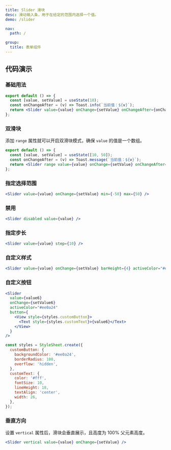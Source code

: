 ```yaml
---
title: Slider 滑块
desc: 滑动输入条，用于在给定的范围内选择一个值。
demo: /slider

nav:
  path: /

group:
  title: 表单组件
---
```


## 代码演示

### 基础用法

```jsx
export default () => {
  const [value, setValue] = useState(10);
  const onChangeAfter = (v) => Toast.info(`当前值：${v}`);
  return <Slider value={value} onChange={setValue} onChangeAfter={onChangeAfter} />;
};
```

### 双滑块

添加 `range` 属性就可以开启双滑块模式，确保 `value` 的值是一个数组。

```jsx
export default () => {
  const [value, setValue] = useState([10, 50]);
  const onChangeAfter = (v) => Toast.message(`当前值：${v}`);
  return <Slider range value={value} onChange={setValue} onChangeAfter={onChangeAfter} />;
};
```

### 指定选择范围

```jsx
<Slider value={value} onChange={setValue} min={-50} max={50} />
```

### 禁用

```jsx
<Slider disabled value={value} />
```

### 指定步长

```jsx
<Slider value={value} step={10} />
```

### 自定义样式

```jsx
<Slider value={value} onChange={setValue} barHeight={4} activeColor="#ee0a24" />
```

### 自定义按钮

```jsx
<Slider
  value={value6}
  onChange={setValue6}
  activeColor="#ee0a24"
  button={
    <View style={styles.customButton}>
      <Text style={styles.customText}>{value6}</Text>
    </View>
  }
/>

const styles = StyleSheet.create({
  customButton: {
    backgroundColor: '#ee0a24',
    borderRadius: 100,
    overflow: 'hidden',
  },
  customText: {
    color: '#fff',
    fontSize: 10,
    lineHeight: 18,
    textAlign: 'center',
    width: 26,
  },
});
```

### 垂直方向

设置 `vertical` 属性后，滑块会垂直展示，且高度为 100% 父元素高度。

```jsx
<Slider vertical value={value} onChange={setValue} />
```
